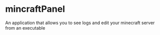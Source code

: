 # mincraftPanel
An application that allows you to see logs and edit your minecraft server from an executable
